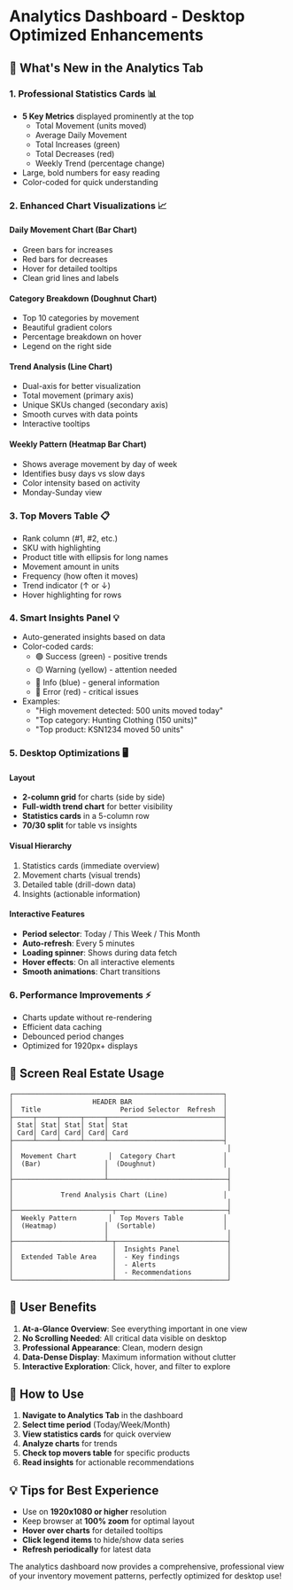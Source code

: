 # Analytics Dashboard - Desktop Optimized Enhancements

## 🎨 **What's New in the Analytics Tab**

### 1. **Professional Statistics Cards** 📊
- **5 Key Metrics** displayed prominently at the top
  - Total Movement (units moved)
  - Average Daily Movement
  - Total Increases (green)
  - Total Decreases (red)
  - Weekly Trend (percentage change)
- Large, bold numbers for easy reading
- Color-coded for quick understanding

### 2. **Enhanced Chart Visualizations** 📈

#### **Daily Movement Chart** (Bar Chart)
- Green bars for increases
- Red bars for decreases
- Hover for detailed tooltips
- Clean grid lines and labels

#### **Category Breakdown** (Doughnut Chart)
- Top 10 categories by movement
- Beautiful gradient colors
- Percentage breakdown on hover
- Legend on the right side

#### **Trend Analysis** (Line Chart)
- Dual-axis for better visualization
- Total movement (primary axis)
- Unique SKUs changed (secondary axis)
- Smooth curves with data points
- Interactive tooltips

#### **Weekly Pattern** (Heatmap Bar Chart)
- Shows average movement by day of week
- Identifies busy days vs slow days
- Color intensity based on activity
- Monday-Sunday view

### 3. **Top Movers Table** 📋
- Rank column (#1, #2, etc.)
- SKU with highlighting
- Product title with ellipsis for long names
- Movement amount in units
- Frequency (how often it moves)
- Trend indicator (↑ or ↓)
- Hover highlighting for rows

### 4. **Smart Insights Panel** 💡
- Auto-generated insights based on data
- Color-coded cards:
  - 🟢 Success (green) - positive trends
  - 🟡 Warning (yellow) - attention needed
  - 🔵 Info (blue) - general information
  - 🔴 Error (red) - critical issues
- Examples:
  - "High movement detected: 500 units moved today"
  - "Top category: Hunting Clothing (150 units)"
  - "Top product: KSN1234 moved 50 units"

### 5. **Desktop Optimizations** 🖥️

#### **Layout**
- **2-column grid** for charts (side by side)
- **Full-width trend chart** for better visibility
- **Statistics cards** in a 5-column row
- **70/30 split** for table vs insights

#### **Visual Hierarchy**
1. Statistics cards (immediate overview)
2. Movement charts (visual trends)
3. Detailed table (drill-down data)
4. Insights (actionable information)

#### **Interactive Features**
- **Period selector**: Today / This Week / This Month
- **Auto-refresh**: Every 5 minutes
- **Loading spinner**: Shows during data fetch
- **Hover effects**: On all interactive elements
- **Smooth animations**: Chart transitions

### 6. **Performance Improvements** ⚡
- Charts update without re-rendering
- Efficient data caching
- Debounced period changes
- Optimized for 1920px+ displays

## 📐 **Screen Real Estate Usage**

```
┌─────────────────────────────────────────────────────┐
│                    HEADER BAR                       │
│  Title                    Period Selector  Refresh  │
├─────┬─────┬─────┬─────┬─────────────────────────────┤
│ Stat│ Stat│ Stat│ Stat│ Stat                        │
│ Card│ Card│ Card│ Card│ Card                        │
├─────┴─────┴─────┴─────┴─────────────────────────────┤
│                                                      │
│  Movement Chart        │  Category Chart            │
│  (Bar)                │  (Doughnut)                 │
│                       │                              │
├───────────────────────┴──────────────────────────────┤
│                                                      │
│            Trend Analysis Chart (Line)              │
│                                                      │
├─────────────────────────┬────────────────────────────┤
│  Weekly Pattern        │  Top Movers Table          │
│  (Heatmap)            │  (Sortable)                 │
│                       │                              │
├───────────────────────┴─┬────────────────────────────┤
│                         │  Insights Panel            │
│  Extended Table Area    │  - Key findings            │
│                         │  - Alerts                  │
│                         │  - Recommendations         │
└─────────────────────────┴────────────────────────────┘
```

## 🎯 **User Benefits**

1. **At-a-Glance Overview**: See everything important in one view
2. **No Scrolling Needed**: All critical data visible on desktop
3. **Professional Appearance**: Clean, modern design
4. **Data-Dense Display**: Maximum information without clutter
5. **Interactive Exploration**: Click, hover, and filter to explore

## 🚀 **How to Use**

1. **Navigate to Analytics Tab** in the dashboard
2. **Select time period** (Today/Week/Month)
3. **View statistics cards** for quick overview
4. **Analyze charts** for trends
5. **Check top movers table** for specific products
6. **Read insights** for actionable recommendations

## 💡 **Tips for Best Experience**

- Use on **1920x1080 or higher** resolution
- Keep browser at **100% zoom** for optimal layout
- **Hover over charts** for detailed tooltips
- **Click legend items** to hide/show data series
- **Refresh periodically** for latest data

The analytics dashboard now provides a comprehensive, professional view of your inventory movement patterns, perfectly optimized for desktop use!